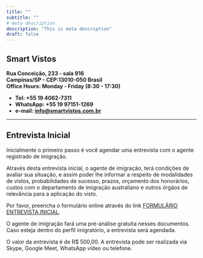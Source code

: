 ```yaml
---
title: ""
subtitle: ""
# meta description
description: "This is meta description"
draft: false
---
```

## **Smart Vistos**  
**Rua Conceição, 233 - sala 916**  
**Campinas/SP - CEP:13010-050 Brasil**  
**Office Hours: Monday - Friday (8:30 - 17:30)**

* **Tel: +55 19 4062-7311**
* **WhatsApp: +55 19 97151-1269**  
* **e-mail: info@smartvistos.com.br**


_________________________________________________________________________________________________________________________________

## **Entrevista Inicial**

Inicialmente o primeiro passo é você agendar uma entrevista com o agente registrado de imigração.

Através desta entrevista inicial, o agente de imigração, terá condições de avaliar sua situação, e assim poder lhe informar a respeito de modalidades de vistos, probabilidades de sucesso, prazos, orçamento dos honorários, custos com o departamento de imigração australiano e outros órgãos de relevância para a aplicação do visto.

Por favor, preencha o formulário online através do link [FORMULÁRIO ENTREVISTA INICIAL](<https://smartvistos.wufoo.com/forms/formulario-entrevista-inicial/>).

O agente de imigração fará uma pré-análise gratuita nesses documentos.
Caso esteja dentro do perfil imigratório, a entrevista será agendada.
 
O valor da entrevista é de R$ 500,00.
A entrevista pode ser realizada via Skype, Google Meet, WhatsApp vídeo ou telefone. 

